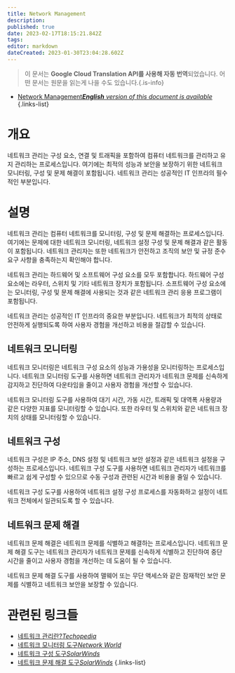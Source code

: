 ```yaml
---
title: Network Management
description: 
published: true
date: 2023-02-17T18:15:21.842Z
tags: 
editor: markdown
dateCreated: 2023-01-30T23:04:28.602Z
---
```


> 이 문서는 **Google Cloud Translation API를 사용해 자동 번역**되었습니다.
어떤 문서는 원문을 읽는게 나을 수도 있습니다.{.is-info}
- [Network Management***English** version of this document is available*](/en/Knowledge-base/Dictionary/network-management)
{.links-list}

    
# 개요

네트워크 관리는 구성 요소, 연결 및 트래픽을 포함하여 컴퓨터 네트워크를 관리하고 유지 관리하는 프로세스입니다. 여기에는 최적의 성능과 보안을 보장하기 위한 네트워크 모니터링, 구성 및 문제 해결이 포함됩니다. 네트워크 관리는 성공적인 IT 인프라의 필수적인 부분입니다.

# 설명

네트워크 관리는 컴퓨터 네트워크를 모니터링, 구성 및 문제 해결하는 프로세스입니다. 여기에는 문제에 대한 네트워크 모니터링, 네트워크 설정 구성 및 문제 해결과 같은 활동이 포함됩니다. 네트워크 관리자는 또한 네트워크가 안전하고 조직의 보안 및 규정 준수 요구 사항을 충족하는지 확인해야 합니다.

네트워크 관리는 하드웨어 및 소프트웨어 구성 요소를 모두 포함합니다. 하드웨어 구성 요소에는 라우터, 스위치 및 기타 네트워크 장치가 포함됩니다. 소프트웨어 구성 요소에는 모니터링, 구성 및 문제 해결에 사용되는 것과 같은 네트워크 관리 응용 프로그램이 포함됩니다.

네트워크 관리는 성공적인 IT 인프라의 중요한 부분입니다. 네트워크가 최적의 상태로 안전하게 실행되도록 하여 사용자 경험을 개선하고 비용을 절감할 수 있습니다.

## 네트워크 모니터링

네트워크 모니터링은 네트워크 구성 요소의 성능과 가용성을 모니터링하는 프로세스입니다. 네트워크 모니터링 도구를 사용하면 네트워크 관리자가 네트워크 문제를 신속하게 감지하고 진단하여 다운타임을 줄이고 사용자 경험을 개선할 수 있습니다.

네트워크 모니터링 도구를 사용하여 대기 시간, 가동 시간, 트래픽 및 대역폭 사용량과 같은 다양한 지표를 모니터링할 수 있습니다. 또한 라우터 및 스위치와 같은 네트워크 장치의 상태를 모니터링할 수 있습니다.

## 네트워크 구성

네트워크 구성은 IP 주소, DNS 설정 및 네트워크 보안 설정과 같은 네트워크 설정을 구성하는 프로세스입니다. 네트워크 구성 도구를 사용하면 네트워크 관리자가 네트워크를 빠르고 쉽게 구성할 수 있으므로 수동 구성과 관련된 시간과 비용을 줄일 수 있습니다.

네트워크 구성 도구를 사용하여 네트워크 설정 구성 프로세스를 자동화하고 설정이 네트워크 전체에서 일관되도록 할 수 있습니다.

## 네트워크 문제 해결

네트워크 문제 해결은 네트워크 문제를 식별하고 해결하는 프로세스입니다. 네트워크 문제 해결 도구는 네트워크 관리자가 네트워크 문제를 신속하게 식별하고 진단하여 중단 시간을 줄이고 사용자 경험을 개선하는 데 도움이 될 수 있습니다.

네트워크 문제 해결 도구를 사용하여 맬웨어 또는 무단 액세스와 같은 잠재적인 보안 문제를 식별하고 네트워크 보안을 보장할 수 있습니다.

# 관련된 링크들

- [네트워크 관리란?*Techopedia*](https://www.techopedia.com/definition/1214/network-management)
- [네트워크 모니터링 도구*Network World*](https://www.networkworld.com/article/2229863/network-monitoring-tools-and-software.html)
- [네트워크 구성 도구*SolarWinds*](https://www.solarwinds.com/network-configuration-management-software)
- [네트워크 문제 해결 도구*SolarWinds*](https://www.solarwinds.com/network-troubleshooting-tools)
{.links-list}